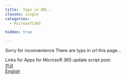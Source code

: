 ```yaml
---
title:  Typo in URL..
classes: single
categories:
  - Microsoft365

hidden: true

---
```


Sorry for inconvenience
There are typo in url this page...

Links for Apps for Microsoft 365 update script post:  
[한글](https://blog.scho.kr/ko-kr/microsoft365/Office365-Update-script/)  
[English](https://blog.scho.kr/en-us/microsoft365/Office365-Update-script/)  
